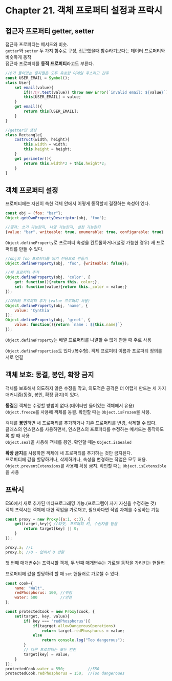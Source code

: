 # Chapter 21. 객체 프로퍼티 설정과 프락시
## 접근자 프로퍼티 getter, setter
접근자 프로퍼티는 메서드와 비슷.   
`getter`와 `setter` 두 가지 함수로 구성, 접근했을때 함수라기보다는 데이터 프로퍼티와 비슷하게 동작   
접근자 프로퍼티를 **동적 프로퍼티**라고도 부른다.
```js
//@가 들어있는 문자열은 모두 유효한 이메일 주소라고 간주
const USER_EMAIL = Symbol();
class User{
    set email(value){
        if(!/@/.test(value)) throw new Error(`invalid email: ${value}`);
        this[USER_EMAIL] = value;
    }
    get email(){
        return this[USER_EMAIL];
    }
} 
```

```js
//getter만 생성
class Rectangle{
    costruct(width, height){
        this.width = width;
        this.height = height;
    }
    get perimeter(){
        return this.width*2 + this.height*2;
    }
}
```

## 객체 프로퍼티 설정
프로퍼티에는 자신이 속한 객체 안에서 어떻게 동작할지 결정하는 속성이 있다.
```js
const obj = {foo: "bar"};
Object.getOwnPropertyDescriptor(obj, 'foo');

//결과: 쓰기 가능한지, 나열 가능한지, 설정 가능한지
{value: "bar", writeable: true, enumerable: true, configurable: true}
```
`Object.defineProperty`로 프로퍼티 속성을 컨트롤하거나(설정 가능한 경우) 새 프로퍼티를 만들 수 있다.
```js
//obj의 foo 프로퍼티를 읽기 전용으로 만들기
Object.defineProperty(obj, 'foo', {writeable: false});

//새 프로퍼티 추가
Object.defineProperty(obj, 'color', {
    get: function(){return this._color;},
    set: function(value){return this._color = value;}
});

//데이터 프로퍼티 추가 (value 프로퍼티 사용)
Object.defineProperty(obj, 'name', {
    value: 'Cynthia'
});
Object.defineProperty(obj, 'greet', {
    value: function(){return `name : ${this.name}`}
});
```
`Object.defineProperty`는 배열 프로퍼티를 나열할 수 없게 만들 때 주로 사용   

`Object.defineProperties`도 있다.(복수형). 객체 프로퍼티 이름과 프로퍼티 정의를 서로 연결

## 객체 보호: 동결, 봉인, 확장 금지
객체를 보호해서 의도하지 않은 수정을 막고, 의도적은 공격은 더 어렵게 만드는 세 가지 매커니즘(동결, 봉인, 확장 금지)이 있다.   

**동결**된 객체는 수정할 방법이 없다.(데이터만 들어있는 객체에서 유용)   
`Object.freeze`를 사용해 객체를 동결. 확인할 때는 `Object.isFrozen`을 사용.

객체를 **봉인**하면 새 프로퍼티를 추가하거나 기존 프로퍼티를 변경, 삭제할 수 없다.   
클래스의 인스턴스를 사용하면서, 인스턴스의 프로퍼티를 수정하는 메서드는 동작하도록 할 때 사용   
`Object.seal`을 사용해 객체를 봉인. 확인할 때는 `Object.isSealed`

**확장 금지**를 사용하면 객체에 새 프로퍼티를 추가하는 것만 금지된다.   
프로퍼티에 값을 할당하거나, 삭제하거나, 속성을 변경하는 작업은 모두 허용.   
`Object.preventExtensions`를 사용해 확장 금지. 확인할 때는 `Object.isExtensible`을 사용


## 프락시
ES6에서 새로 추가된 메타프로그래밍 기능.(프로그램이 자기 자신을 수정하는 것)   
객체 프락시는 객체에 대한 작업을 가로채고, 필요하다면 작업 자체를 수정하는 기능
```js
const proxy = new Proxy({a:1, c:3}, {
    get(target,key){ //타겟, 프로퍼티 키, 수신자를 받음
        return target[key] || 0;
    }
});

proxy.a; //1
proxy.b; //0 - 없어서 0 반환
```
첫 번째 매개변수는 프락시할 객체, 두 번째 매개변수는 가로챌 동작을 가리키는 핸들러

프로퍼티에 값을 할당하려 할 때 `set` 핸들러로 가로챌 수 있다.   
```js
const cook={
    name: "Walt",
    redPhosphorus: 100, //위험
    water: 500          //안전
};

const protectedCook = new Proxy(cook, {
    set(target, key, value){
        if( key === 'redPhosphorus'){
            if(tagrget.allowDangerousOperations)
                return target.redPhosphorus = value;
            else
                return console.log("Too dangerous");
        }
        // 다른 프로퍼티는 모두 안전
        target[key] = value;
    }
});
protectedCook.water = 550;          //550
protectedCook.redPhosphorus = 150;  //Too dangeroues
```